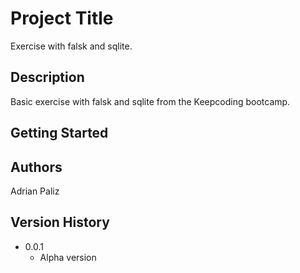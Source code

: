 # Project Title

Exercise with falsk and sqlite.

## Description

Basic exercise with falsk and sqlite from the Keepcoding bootcamp. 

## Getting Started

## Authors

Adrian Paliz

## Version History

* 0.0.1
    * Alpha version